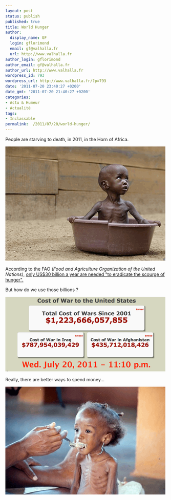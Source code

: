 ```yaml
---
layout: post
status: publish
published: true
title: World Hunger
author:
  display_name: GF
  login: gflorimond
  email: gf@valhalla.fr
  url: http://www.valhalla.fr
author_login: gflorimond
author_email: gf@valhalla.fr
author_url: http://www.valhalla.fr
wordpress_id: 793
wordpress_url: http://www.valhalla.fr/?p=793
date: '2011-07-20 23:40:27 +0200'
date_gmt: '2011-07-20 21:40:27 +0200'
categories:
- Actu & Humeur
- Actualité
tags:
- Inclassable
permalink:  /2011/07/20/world-hunger/
---
```

<p>People are starving to death, in 2011, in the Horn of Africa.</p>
<p><a href="/public/posts/2011-07-20-world-hunger/somalie2.png"><img src="/public/posts/2011-07-20-world-hunger/somalie2.png" alt="Starving child in Somalia (2011)" title="World Hunger - Somalia" width="500" height="357" class="size-full wp-image-795" /></a></p>
<p>According to the FAO <i>(Food and Agriculture Organization of the United Nations)</i>, <a href="http://www.fao.org/Newsroom/en/news/2008/1000853/index.html">only US$30 billion a year are needed "to eradicate the scourge of hunger".</a></p>
<p>But how do we use those billions ?</p>
<p><a href="/public/posts/2011-07-20-world-hunger/costofwar.png"><img src="/public/posts/2011-07-20-world-hunger/costofwar.png" alt="Cost of the Wars in Iraq and Afghanistan since 2001 for the USA" title="Cost of War (2011)" width="500" height="233" class="size-full wp-image-797" /></a></p>
<p>Really, there are better ways to spend money...</p>
<p><a href="/public/posts/2011-07-20-world-hunger/somalie1.png"><img src="/public/posts/2011-07-20-world-hunger/somalie1.png" alt="Starving child in Somalia" title="World Hunger - Somalia" width="500" height="337" class="size-full wp-image-794" /></a></p>
